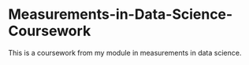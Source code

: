 # Measurements-in-Data-Science-Coursework
This is a coursework from my module in measurements in data science.
